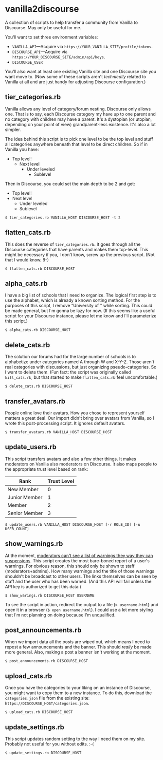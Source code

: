 # vanilla2discourse

A collection of scripts to help transfer a community from Vanilla to
Discourse. May only be useful for me.

You'll want to set three environment variables:

* `VANILLA_API`&mdash;Acquire via `https://YOUR_VANILLA_SITE/profile/tokens`.
* `DISCOURSE_API`&mdash;Acquire via `https://YOUR_DISCOURSE_SITE/admin/api/keys`.
* `DISCOURSE_USER`

You'll also want at least one existing Vanilla site and one Discourse
site you want move to. (Now some of these scripts aren't _technically_
related to Vanilla at all and are just handy for adjusting Discourse
configuration.)

## tier_categories.rb

Vanilla allows any level of category/forum nesting. Discourse only
allows one. That is to say, each Discourse category my have up to one
parent and no category with children may have a parent. It's a
dystopian (or utopian, depending on your point of view)
grandparent-less existence. It's also a lot simpler.

The idea behind this script is to pick one level to be the top level
and stuff all categories anywhere beneath that level to be direct
children. So if in Vanilla you have:

* Top level!
  * Next level
    * Under leveled
      * Sublevel
    
Then in Discourse, you could set the main depth to be 2 and get:

* Top level!
* Next level
  * Under leveled
  * Sublevel

```
$ tier_categories.rb VANILLA_HOST DISCOURSE_HOST -t 2
```


## flatten_cats.rb

This does the reverse of `tier_categories.rb`. It goes through all the
Discourse categories that have parents and makes them top-level. This
might be necessary if you, I don't know, screw up the previous
script. (Not that I would know. 8-)

```
$ flatten_cats.rb DISCOURSE_HOST
```

## alpha_cats.rb

I have a big list of schools that I need to organize. The logical
first step is to use the alphabet, which is already a known sorting
method. For the purposes of this script, I remove "University of "
while sorting. This could be made general, but I'm gonna be lazy for
now. (If this seems like a useful script for your Discourse instance,
please let me know and I'll parameterize this script.)

```
$ alpha_cats.rb DISCOURSE_HOST
```

## delete_cats.rb

The solution our forums had for the large number of schools is to
alphabetize under categories named A through W and X-Y-Z. Those aren't
real categories with discussions, but just organizing
pseudo-categories. So I want to delete them. (Fun fact: the script was
originally called `kill_cats.rb`, but that started to make
`flatten_cats.rb` feel uncomfortable.)

```
$ delete_cats.rb DISCOURSE_HOST
```

## transfer_avatars.rb

People online love their avatars. How you chose to
represent yourself matters a great deal. Our import didn't bring over
avatars from Vanilla, so I wrote this post-processing script. It
ignores default avatars.

```
$ transfer_avatars.rb VANILLA_HOST DISCOURSE_HOST 
```


## update_users.rb

This script transfers avatars and also a few other things. It makes
moderators on Vanilla also moderators on Discourse. It also maps
people to the appropriate trust level based on rank:

Rank          | Trust Level
----          | -----------
New Member    |           0
Junior Member |           1
Member        |           2
Senior Member |           3

```
$ update_users.rb VANILLA_HOST DISCOURSE_HOST [-r ROLE_ID] [-u USER_COUNT]
```

## show_warnings.rb

At the moment, [moderators can't see a list of warnings they way they
can
suspensions](https://meta.discourse.org/t/why-arent-warnings-easily-accessible-like-suspensions-are/164043). This
script creates the most bare-boned report of a user's warnings. For
obvious reason, this should only be shown to staff
(moderators+admins). How many warnings and the title of those warnings
shouldn't be broadcast to other users. The links themselves can be
seen by staff and the user who has been warned. (And this API will
fail unless the API key is authorized to get this data.)

```
$ show_warings.rb DISCOURSE_HOST USERNAME
```

To see the script in action, redirect the output to a file (`>
username.html`) and open it in a browser (`$ open username.html`). I
could use a lot more styling that I'm not planning on doing because
I'm unqualified.

## post_announcements.rb

When we import data all the posts are wiped out, which means I need to
repost a few announcements and the banner. This should _really_ be
made more general. Also, making a post a banner isn't working at the
moment.

```
$ post_announcements.rb DISCOURSE_HOST
```

## upload_cats.rb

Once you have the categories to your liking on an instance of
Discourse, you might want to copy them to a new instance. To do this,
download the `categories.json` file from the existing site:
`https://DISCOURSE_HOST/categories.json`. 

```
$ upload_cats.rb DISCOURSE_HOST
```

## update_settings.rb

This script updates random setting to the way I need them on my
site. Probably not useful for you without edits. :-(

```
$ update_settings.rb DISCOURSE_HOST
```


<!--  LocalWords:  utopian
 -->
